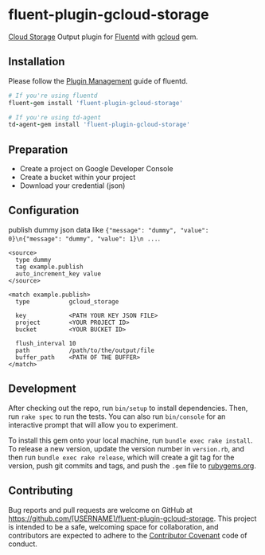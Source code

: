# fluent-plugin-gcloud-storage

[Cloud Storage](https://cloud.google.com/storage/) Output plugin for [Fluentd](http://www.fluentd.org/) with [gcloud](https://googlecloudplatform.github.io/gcloud-ruby/) gem.

## Installation

Please follow the [Plugin Management](http://docs.fluentd.org/articles/plugin-management) guide of fluentd.

```ruby
# If you're using fluentd
fluent-gem install 'fluent-plugin-gcloud-storage'

# If you're using td-agent
td-agent-gem install 'fluent-plugin-gcloud-storage'
```

## Preparation

- Create a project on Google Developer Console
- Create a bucket within your project
- Download your credential (json)

## Configuration
publish dummy json data like `{"message": "dummy", "value": 0}\n{"message": "dummy", "value": 1}\n ...`.

```
<source>
  type dummy
  tag example.publish
  auto_increment_key value
</source>

<match example.publish>
  type           gcloud_storage

  key            <PATH YOUR KEY JSON FILE>
  project        <YOUR PROJECT ID>
  bucket         <YOUR BUCKET ID>

  flush_interval 10
  path           /path/to/the/output/file
  buffer_path    <PATH OF THE BUFFER>
</match>
```

## Development

After checking out the repo, run `bin/setup` to install dependencies. Then, run `rake spec` to run the tests. You can also run `bin/console` for an interactive prompt that will allow you to experiment.

To install this gem onto your local machine, run `bundle exec rake install`. To release a new version, update the version number in `version.rb`, and then run `bundle exec rake release`, which will create a git tag for the version, push git commits and tags, and push the `.gem` file to [rubygems.org](https://rubygems.org).

## Contributing

Bug reports and pull requests are welcome on GitHub at https://github.com/[USERNAME]/fluent-plugin-gcloud-storage. This project is intended to be a safe, welcoming space for collaboration, and contributors are expected to adhere to the [Contributor Covenant](contributor-covenant.org) code of conduct.

